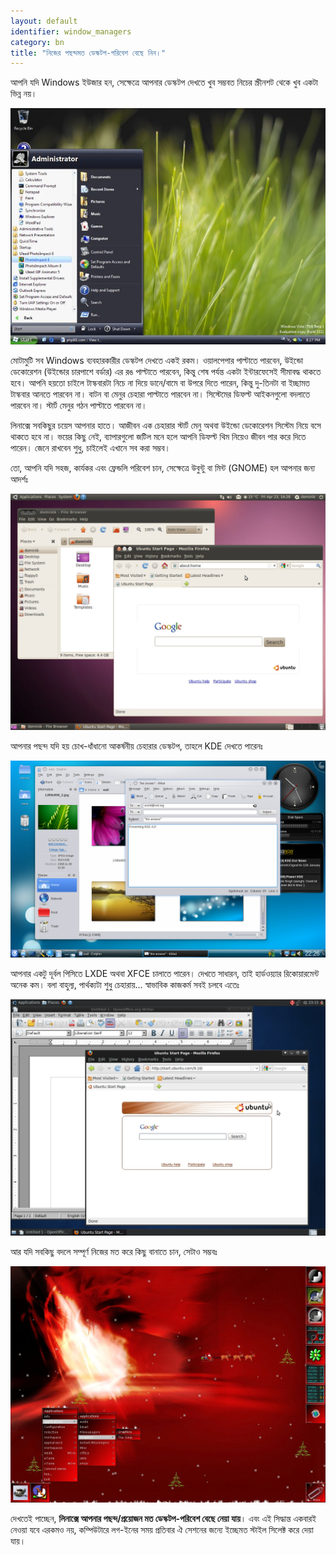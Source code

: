 ```yaml
---
layout: default
identifier: window_managers
category: bn
title: "নিজের পছন্দমত ডেস্কটপ-পরিবেশ বেছে নিন।"
---
```


আপনি যদি Windows ইউজার হন, সেক্ষেত্রে আপনার ডেস্কটপ দেখতে খুব সম্ভবত নিচের স্ক্রীনশট থেকে খুব একটা ভিন্ন নয়।

<img src="/img/window_managers_windows_vista.jpg" />

মোটামুটি সব Windows ব্যবহারকারীর ডেস্কটপ দেখতে একই রকম। ওয়ালপেপার পাল্টাতে পারবেন, উইন্ডো ডেকোরেশন (উইন্ডোর চারপাশে বর্ডার) এর রঙ পাল্টাতে পারবেন, কিন্তু শেষ পর্যন্ত একটা ইন্টারফেসেই সীমাবদ্ধ থাকতে হবে। আপনি হয়তো চাইলে টাস্কবারটা নিচে না দিয়ে ডানে/বামে বা উপরে দিতে পারেন, কিন্তু দু-তিনটা বা ইচ্ছামত টাস্কবার আনতে পারবেন না। বাটন বা মেনুর চেহারা পাল্টাতে পারবেন না। সিস্টেমের ডিফল্ট আইকনগুলো বদলাতে পারবেন না। স্টার্ট মেনুর গঠন পাল্টাতে পারবেন না।

লিনাক্সে সবকিছুর চয়েস আপনার হাতে। আজীবন এক চেহারার স্টার্ট মেনু অথবা উইন্ডো ডেকোরেশন সিস্টেম নিয়ে বসে থাকতে হবে না। ভয়ের কিছু নেই, ব্যাপারগুলো জটিল মনে হলে আপনি ডিফল্ট থিম নিয়েও জীবন পার করে দিতে পারেন। জেনে রাখবেন শুধু, চাইলেই এখানে সব করা সম্ভব। 

তো, আপনি যদি সহজ, কার্যকর এবং ফ্রেন্ডলি পরিবেশ চান, সেক্ষেত্রে উবুন্টু বা মিন্ট (GNOME) হল আপনার জন্য আদর্শঃ

<img src="/img/window_managers_ubuntu.jpg"/>

আপনার পছন্দ যদি হয় চোখ-ধাঁধানো আকর্ষনীয় চেহারার ডেস্কটপ, তাহলে KDE দেখতে পারেনঃ

<img src="/img/kde.png" />

আপনার একটু দূর্বল পিসিতে LXDE অথবা XFCE চালাতে পারেন। দেখতে সাধারন, তাই হার্ডওয়্যার রিকোয়ারমেন্ট অনেক কম। বলা বাহুল্য, পার্থক্যটা শুধু চেহারায়... স্বাভাবিক কাজকর্ম সবই চলবে এতেঃ

<img src="/img/window_managers_xfce.jpg" />

আর যদি সবকিছু বদলে সম্পূর্ণ নিজের মত করে কিছু বানাতে চান, সেটাও সম্ভবঃ

<img src="/img/window_managers_wm.jpg" />

দেখতেই পাচ্ছেন, <b>লিনাক্সে আপনার পছন্দ/প্রয়োজন মত ডেস্কটপ-পরিবেশ বেছে নেয়া যায়</b>। এবং এই সিদ্ধান্ত একবারই নেওয়া যবে এরকমও নয়, কম্পিউটারে লগ-ইনের সময় প্রতিবার ঐ সেশনের জন্যে ইচ্ছেমত স্টাইল সিলেক্ট করে দেয়া যায়।




